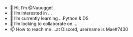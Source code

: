 - 👋 Hi, I’m @Nuuugget
- 👀 I’m interested in ...
- 🌱 I’m currently learning ...Python & DS
- 💞️ I’m looking to collaborate on ...
- 📫 How to reach me ...at Discord, username is Mae#7430

<!---
Nuuugget/Nuuugget is a ✨ special ✨ repository because its `README.md` (this file) appears on your GitHub profile.
You can click the Preview link to take a look at your changes.
--->
